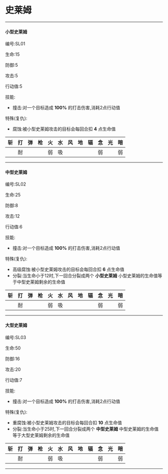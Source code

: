 # 史莱姆

---

#### 小型史莱姆

编号:SL01

生命:15

防御:5

攻击:5

行动值:5

技能:

* 撞击:对一个目标造成 **100%** 的打击伤害,消耗2点行动值

特殊(复仇):

* 腐蚀:被小型史莱姆攻击的目标会每回合扣 **4** 点生命值

| 斩   | 打   | 弹   | 枪   | 火   | 水   | 风   | 地   | 辐   | 念   | 光   | 暗   |
| ---- | ---- | ---- | ---- | ---- | ---- | ---- | ---- | ---- | ---- | ---- | ---- |
|      | 耐   |      |      | 弱   | 吸   |      |      |      | 弱   |      | 弱   |



---

#### 中型史莱姆

编号:SL02

生命:25

防御:8

攻击:12

行动值:6

技能:

* 撞击:对一个目标造成 **100%** 的打击伤害,消耗2点行动值

特殊(复仇):

* 高级腐蚀:被小型史莱姆攻击的目标会每回合扣 **6** 点生命值
* 分裂:当生命小于12时,下一回合分裂成两个 **小型史莱姆**  小型史莱姆的生命值等于中型史莱姆剩余的生命值

| 斩   | 打   | 弹   | 枪   | 火   | 水   | 风   | 地   | 辐   | 念   | 光   | 暗   |
| ---- | ---- | ---- | ---- | ---- | ---- | ---- | ---- | ---- | ---- | ---- | ---- |
|      | 耐   |      |      | 弱   | 吸   |      |      |      | 弱   |      | 弱   |

---

#### 大型史莱姆

编号:SL03

生命:50

防御:16

攻击:20

行动值:7

技能:

* 撞击:对一个目标造成 **100%** 的打击伤害,消耗2点行动值

特殊(复仇):

* 重腐蚀:被小型史莱姆攻击的目标会每回合扣 **10** 点生命值
* 分裂:当生命小于25时,下一回合分裂成两个 **中型史莱姆**  中型史莱姆的生命值等于大型史莱姆剩余的生命值

| 斩   | 打   | 弹   | 枪   | 火   | 水   | 风   | 地   | 辐   | 念   | 光   | 暗   |
| ---- | ---- | ---- | ---- | ---- | ---- | ---- | ---- | ---- | ---- | ---- | ---- |
|      | 耐   |      |      | 弱   | 吸   |      |      |      | 弱   |      | 弱   |

---

#### 